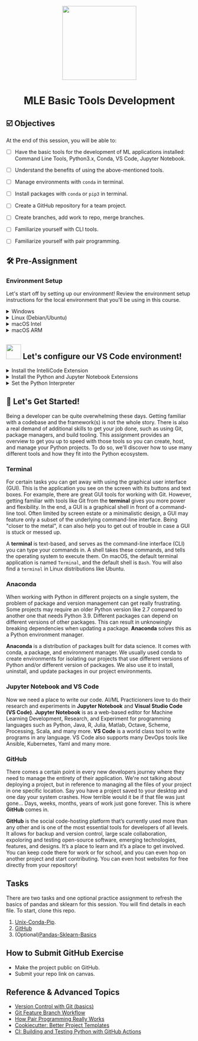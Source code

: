 <p align = "center" draggable=”false” ><img src="https://user-images.githubusercontent.com/37101144/161836199-fdb0219d-0361-4988-bf26-48b0fad160a3.png" 
     width="200px"
     height="auto"/>
</p>



# <h1 align="center" id="heading">MLE Basic Tools Development</h1>



## ☑️ Objectives

At the end of this session, you will be able to:
- [ ] Have the basic tools for the development of ML applications installed: Command Line Tools, Python3.x, Conda, VS Code, Jupyter Notebook.
- [ ] Understand the benefits of using the above-mentioned tools.
- [ ] Manage environments with `conda` in terminal. 
- [ ] Install packages with `conda` or `pip3` in terminal.
- [ ] Create a GitHub repository for a team project.
- [ ] Create branches, add work to repo, merge branches.
- [ ] Familiarize yourself with CLI tools.
- [ ] Familiarize yourself with pair programming.


## :hammer_and_wrench: Pre-Assignment

### Environment Setup

Let's start off by setting up our environment!  Review the environment setup instructions for the local environment that you'll be using in this course.

<details>
  <summary>Windows</summary>


* Install [Windows Subsystem for Linux](https://docs.microsoft.com/en-us/windows/wsl/install) using Powershell

```powershell
wsl --install -d Ubuntu-20.04
```
* Install [Windows Terminal](https://www.microsoft.com/en-us/p/windows-terminal/9n0dx20hk701?activetab=pivot:overviewtab) (You can even make it your [default!](https://devblogs.microsoft.com/commandline/windows-terminal-as-your-default-command-line-experience/))

* Install [Ubuntu](https://www.microsoft.com/en-us/p/ubuntu/9pdxgncfsczv?activetab=pivot:overviewtab)

* Make sure you've install the correct version with the command `wsl -l -v`
    
(If you find yourself getting stuck on the WSL2 install, [here](https://www.youtube.com/watch?v=VMZH9Pj2dXw&ab_channel=StefanRows) is a link to video instructions)

Give it a test drive! 

![WindowsTerminal](https://user-images.githubusercontent.com/72572922/160048214-37f08855-8b29-4c13-9d25-e0f69806f752.jpg)

Continue by installing the following tools using [Windows Terminal](https://www.microsoft.com/en-us/p/windows-terminal/9n0dx20hk701?activetab=pivot:overviewtab) to setup your environment. When prompted, make sure to add `conda` to `init`.

| Tool | Purpose | Command                                                                                           |
| :-------- | :-------- | :------------------------------------------------------------------------------------------------ |
| :snake: **Anaconda**  | Python & ML Toolkits | `wget https://repo.anaconda.com/archive/Anaconda3-2021.11-Linux-x86_64.sh` <br> `bash Anaconda3-2021.11-Linux-x86_64.sh` <br> `source ~/.bashrc` |
| :octocat: **Git**  | Version Control | `sudo apt update && sudo apt upgrade` <br> `sudo apt install git-all`   |
| :memo: **VS Code** | Development Environment | [Download](https://code.visualstudio.com/download) |

</details>

<details>
  <summary>Linux (Debian/Ubuntu)</summary>

Open terminal using <kbd>Ctrl</kbd>+<kbd>Shift</kbd>+<kbd>T</kbd>. Enter the following commands in terminal to setup your environment. When prompted, make sure to add `conda` to `init`.
| Tool | Purpose | Command                                                                                           |
| :-------- | :-------- | :------------------------------------------------------------------------------------------------ |
| :snake: **Anaconda**  | Python & ML Toolkits | `wget https://repo.anaconda.com/archive/Anaconda3-2021.11-Linux-x86_64.sh` <br> `bash Anaconda3-2021.11-Linux-x86_64.sh` <br> `source ~/.bashrc` |
| :octocat: **Git**  | Version Control | `sudo apt update && sudo apt upgrade` <br> `sudo apt install git-all`   |
| :memo: **VS Code** | Development Environment | [Download](https://code.visualstudio.com/download) |

</details>

<details>
  <summary>macOS Intel</summary>

To get started, we need to download the MacOS package manager, <strong>Homebrew</strong> :beer:, so that we can download the tools we'll be using in the course. If you don't already have Homebrew installed, run the following commands:

1. Open terminal using <kbd>⌘</kbd>+<kbd>Space</kbd> and type `terminal`.

2. Install Homebrew using the command below, following the command prompts:

    `/bin/bash -c "$(curl -fsSL https://raw.githubusercontent.com/Homebrew/install/HEAD/install.sh)"` 

3. Update Homebrew (This may take a few minutes)

    `git -C /usr/local/Homebrew/Library/Taps/homebrew/homebrew-core fetch --unshallow`

    `git -C /usr/local/Homebrew/Library/Taps/homebrew/homebrew-cask fetch`
     
4. Install the `wget` command to continue following along
     `brew install wget`

Enter the following commands in terminal to setup your environment. When prompted, make sure to add `conda` to `init`.

| Tool | Purpose | Command                                                                                           |
| :-------- | :-------- | :------------------------------------------------------------------------------------------------ |
| :snake: **Anaconda**  | Python & ML Toolkits | `wget https://repo.anaconda.com/archive/Anaconda3-2021.11-MacOSX-x86_64.sh` <br> `bash Anaconda3-2021.11-MacOSX-x86_64.sh` <br> `source ~/.bashrc` |
| :octocat: **Git**  | Version Control | `brew install git`   |
| :memo: **VS Code** | Development Environment | [Download](https://code.visualstudio.com/download) |

</details>

<details>
  <summary>macOS ARM</summary><br>

To leverage the Mx chip from Python, you must use a special Python distribution called [Miniforge](https://github.com/conda-forge/miniforge). 
Open terminal using <kbd>⌘</kbd>+<kbd>Space</kbd> and type `terminal`. Enter the following commands in terminal to setup your environment.

Miniforge can be installed using Homebrew or from the source. We suggest trying Homebrew option first.

### Option 1 Homebrew

To get started, we need to download the MacOS package manager, <strong>Homebrew</strong> :beer:, so that we can download the tools we'll be using in the course. If you don't already have Homebrew installed, run the following commands:

1. Open terminal using <kbd>⌘</kbd>+<kbd>Space</kbd> and type `terminal`.

2. Install Homebrew using the command below, following the command prompts:

    `/bin/bash -c "$(curl -fsSL https://raw.githubusercontent.com/Homebrew/install/HEAD/install.sh)"` 

3. Update Homebrew (This may take a few minutes)

    `git -C /usr/local/Homebrew/Library/Taps/homebrew/homebrew-core fetch --unshallow`

    `git -C /usr/local/Homebrew/Library/Taps/homebrew/homebrew-cask fetch`
     
4. Install the `wget` command to continue following along
     `brew install wget`

5. Install the `xcode-select` command-line utilities by typing the following command in the terminal

    `xcode-select --install`

After running the commands from the table, when prompted, initiate your conda base environment by running `conda init`.
| Tool | Purpose | Command                                                                                           |
| :-------- | :-------- | :------------------------------------------------------------------------------------------------ |
| :snake: **Miniforge**  | Python & ML Toolkits | `brew install miniforge` |
| :octocat: **Git**  | Version Control | `sudo apt update && sudo apt upgrade` <br> `sudo apt install git-all`   |

</details>
<p></p>

## <img src="https://upload.wikimedia.org/wikipedia/commons/f/f3/Visual_Studio_Code_0.10.1_icon.png" height=40px/> Let's configure our VS Code environment!

<details>
  <summary>Install the IntelliCode Extension</summary>

  IntelliCode is an AI-powered code completion extension to boost coding productivity. :sunglasses:

  1. Click the `Extensions` <img src="images/vscode_extensions_tab.png" width=30px/> tab in the navigation panel on the left side of VS Code. 

  2. Type "IntelliCode" in the search bar.

  3. Click `install` <img src="images/vscode_install.png" width=30px/> on the <ins><strong>Microsoft IntelliCode Extension</strong></ins>

</details>

<details>
  <summary>Install the Python and Jupyter Notebook Extensions</summary>

  1. Click the `Extensions` <img src="images/vscode_extensions_tab.png" width=30px/> tab on the left side of the window.

  2. Type "Python" in the search bar.

  3. Click `Install` <img src="images/vscode_install.png" width=30px/>  on both the <ins><strong>Python Extension</strong></ins> and on the <ins><strong>Microsoft Jupyter Notebook Extension</strong></ins>

</details>

<details>
  <summary>Set the Python Interpreter</summary>

  1. Open VS Code and click on `New File...`

  2. Open the Command Pallette 
    <strong>(Mac: </strong></ins> <kbd>Shift</kbd><kbd>⌘</kbd>+<kbd>P</kbd> 
    ,<strong> Windows: </strong></ins> <kbd>Ctrl</kbd>+<kbd>Shift</kbd>+<kbd>P</kbd>)

  3. Type "Python" in the search bar.

  4. Click on `New Python File`

  5. Open the Command Pallette again.  Can you remember the shortcut? If not, see #2 above again.

  6. Type "Python Interpreter".

  7. Click on `Python: Select Interpreter`

  8. Select the `Conda` environment that you installed earlier. 
  
  <p align = "center" draggable=”false”>
  <img src="images/vscode_mlops_interpreter.png"> 
  </p>

  9. Now you're ready to start coding!

</details>

<p> </p>    
     
</details>

<p> </p>

## :rocket: Let's Get Started! 

Being a developer can be quite overwhelming these days. Getting familiar with a codebase and the framework(s) is not the whole story. There is also a real demand of additional skills to get your job done, such as using Git, package managers, and build tooling. This assignment provides an overview to get you up to speed with those tools so you can create, host, and manage your Python projects. To do so, we'll discover how to use many different tools and how they fit into the Python ecosystem. 

### Terminal

For certain tasks you can get away with using the graphical user interface (GUI). This is the application you see on the screen with its buttons and text boxes. For example, there are great GUI tools for working with Git. However, getting familiar with tools like Git from the **terminal** gives you more power and flexibility. In the end, a GUI is a graphical shell in front of a command-line tool. Often limited by screen estate or a minimalistic design, a GUI may feature only a subset of the underlying command-line interface. Being "closer to the metal", it can also help you to get out of trouble in case a GUI is stuck or messed up.

A **terminal** is text-based, and serves as the command-line interface (CLI) you can type your commands in. A shell takes these commands, and tells the operating system to execute them. On macOS, the default terminal application is named `Terminal`, and the default shell is `Bash`. You will also find a `terminal` in Linux distributions like Ubuntu.

### Anaconda

When working with Python in different projects on a single system, the problem of package and version management can get really frustrating. Some projects may require an older Python version like 2.7 compared to another one that needs Python 3.9. Different packages can depend on different versions of other packages. This can result in unknowingly breaking dependencies when updating a package. **Anaconda** solves this as a Python environment manager.

**Anaconda** is a distribution of packages built for data science. It comes with conda, a package, and environment manager. We usually used conda to create environments for isolating our projects that use different versions of Python and/or different version of packages. We also use it to install, uninstall, and update packages in our project environments.

### Jupyter Notebook and VS Code

Now we need a place to write our code. AI/ML Practicioners love to do their research and experiments in **Jupyter Notebook** and **Visual Studio Code (VS Code)**. **Jupyter Notebook** is as a web-based editor for Machine Learning Development, Research, and Experiment for programming languages such as Python, Java, R, Julia, Matlab, Octave, Scheme, Processing, Scala, and many more. **VS Code** is a world class tool to write programs in any language. VS Code also supports many DevOps tools like Ansible, Kubernetes, Yaml and many more.


### GitHub

There comes a certain point in every new developers journey where they need to manage the entirety of their application. We're not talking about deploying a project, but in reference to managing all the files of your project in one specific location. Say you have a project saved to your desktop and one day your system crashes. How terrible would it be if that file was just gone… Days, weeks, months, years of work just gone forever. This is where **GitHub** comes in.

**GitHub** is the social code-hosting platform that’s currently used more than any other and is one of the most essential tools for developers of all levels. It allows for backup and version control, large scale collaboration, expoloring and testing open-source software, emerging technologies, features, and designs. It’s a place to learn and it’s a place to get involved. You can keep code there for work or for school, and you can even hop on another project and start contributing. You can even host websites for free directly from your repository!


## Tasks

There are two tasks and one optional practice assignment to refresh the basics of pandas and sklearn for this session. You will find details in each file. To start, clone this repo. 
1. [Unix-Conda-Pip](nb/unix-conda-pip.ipynb). 
2. [GitHub](md/git-more.md)
3. (Optional)[Pandas-Sklearn-Basics](pandas-sklearn-basics/pandas-sklearn-basics.ipynb)


## How to Submit GitHub Exercise
- Make the project public on GitHub.
- Submit your repo link on canvas. 

## Reference & Advanced Topics
- [Version Control with Git (basics)](https://swcarpentry.github.io/git-novice/)
- [Git Feature Branch Workflow](https://www.atlassian.com/git/tutorials/comparing-workflows/feature-branch-workflow)
- [How Pair Programming Really Works](https://cs.wellesley.edu/~webdb/lectures/01-Overview/PairProgramming.pdf)
- [Cookiecutter: Better Project Templates](https://cookiecutter.readthedocs.io/en/latest/)
- [CI: Building and Testing Python with GitHub Actions](https://docs.github.com/actions/automating-builds-and-tests/building-and-testing-nodejs-or-python?langId=py)
